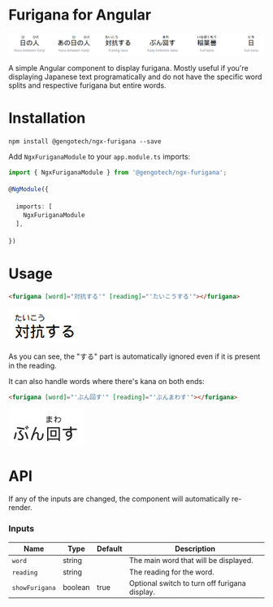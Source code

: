 # Furigana for Angular

![example](https://raw.githubusercontent.com/gengotech/ngx-furigana/master/example-0.png)

A simple Angular component to display furigana. Mostly useful if you're displaying Japanese text
programatically and do not have the specific word splits and respective furigana but entire words.

# Installation

`npm install @gengotech/ngx-furigana --save`

Add `NgxFuriganaModule` to your `app.module.ts` imports:

```typescript
import { NgxFuriganaModule } from '@gengotech/ngx-furigana';

@NgModule({
 
  imports: [
    NgxFuriganaModule
  ],
  
})
```

# Usage

```html
<furigana [word]="対抗する'" [reading]="'たいこうする'"></furigana>
```

![example](https://raw.githubusercontent.com/gengotech/ngx-furigana/master/example-1.png)

As you can see, the "する" part is automatically ignored even if it is present in the reading.



It can also handle words where there's kana on both ends:

```html
<furigana [word]="'ぶん回す'" [reading]="'ぶんまわす'"></furigana>
```

![example](https://raw.githubusercontent.com/gengotech/ngx-furigana/master/example-2.png)

# API

If any of the inputs are changed, the component will automatically re-render.

### Inputs
| Name                       | Type               | Default      | Description                                                                                                                                                                                                                                                                                                                           |
|----------------------------|--------------------|--------------|---------------------------------------------------------------------------------------------------------------------------------------------------------------------------------------------------------------------------------------------------------------------------------------------------------------------------------------|
| `word`                     | string             |              | The main word that will be displayed.                                                                                                                                                                                                                                                                                                 |
| `reading`                  | string             |              | The reading for the word.                                                                                                                                                                                                                                                                                                             |
| `showFurigana`             | boolean            | true         | Optional switch to turn off furigana display.                                                                                                                                                                                                                                                                                         |
